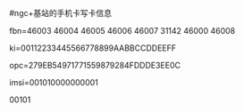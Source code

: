 #ngc+基站的手机卡写卡信息

fbn=46003 46004 46005 46006 46007 31142 46000 46008

ki=00112233445566778899AABBCCDDEEFF

opc=279EB54971771559879284FDDDE3EE0C

imsi=001010000000001

00101

